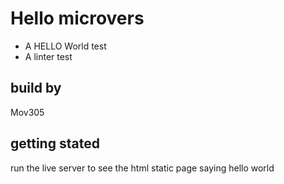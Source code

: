 # Hello microvers
- A HELLO World test
- A linter test
## build by 
Mov305
## getting stated
run the live server to see the html static page saying hello world